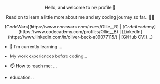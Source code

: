 <p align="center">Hello, and welcome to my profile  👋</p>

<p align="center">Read on to learn a little more about me and my coding journey so far.. 👨‍💻</p>

<p align="center">[CodeWars](https://www.codewars.com/users/Ollie__B) | [CodeAcademy](https://www.codecademy.com/profiles/Ollie__B) | [LinkedIn](https://www.linkedin.com/in/oliver-beck-a09077115/) | [GitHub CV](...)</p>

- 🌱 I’m currently learning ...

- My work experiences before coding...

- 📫 How to reach me: ...

- education...

